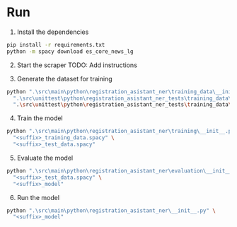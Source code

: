 # Run

1. Install the dependencies

```bash
pip install -r requirements.txt
python -m spacy download es_core_news_lg
```

2. Start the scraper
TODO: Add instructions

3. Generate the dataset for training

```bash
python ".\src\main\python\registration_asistant_ner\training_data\__init__.py" \
  ".\src\unittest\python\registration_asistant_ner_tests\training_data\resources\all_collected_data.jsonl .\src\unittest\python\registration_asistant_ner_tests\training_data\resources\dspace_files\" \
  ".\src\unittest\python\registration_asistant_ner_tests\training_data\resources\dspace_files\"
```

4. Train the model

```bash
python ".\src\main\python\registration_asistant_ner\training\__init__.py" \
  "<suffix>_training_data.spacy" \
  "<suffix>_test_data.spacy"
```

5. Evaluate the model

```bash
python ".\src\main\python\registration_asistant_ner\evaluation\__init__.py" \
  "<suffix>_test_data.spacy" \
  "<suffix>_model"
```

6. Run the model

```bash
python ".\src\main\python\registration_asistant_ner\__init__.py" \
  "<suffix>_model"
```